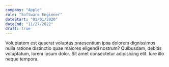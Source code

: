 ```yaml
---
company: "Apple"
role: "Software Engineer"
dateStart: "01/01/2020"
dateEnd: "11/27/2022"
draft: true
---
```


Voluptatem est quaerat voluptas praesentium ipsa dolorem dignissimos nulla ratione distinctio quae maiores eligendi nostrum? Quibusdam, debitis voluptatum, lorem ipsum dolor. Sit amet consectetur adipisicing elit. Iure illo neque tempora.